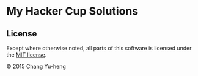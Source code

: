 # My Hacker Cup Solutions

## License

Except where otherwise noted, all parts of this software is licensed under the
[MIT license](http://opensource.org/licenses/MIT).

© 2015 Chang Yu-heng

